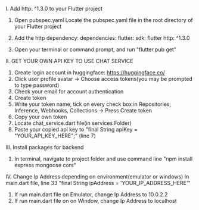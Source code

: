 I. Add http: ^1.3.0 to your Flutter project
  1. Open pubspec.yaml
  Locate the pubspec.yaml file in the root directory of your Flutter project
  
  2. Add the http dependency:
  dependencies:
    flutter:
      sdk: flutter
    http: ^1.3.0
  
  3. Open your terminal or command prompt, and run "flutter pub get"

II. GET YOUR OWN API KEY TO USE CHAT SERVICE
1. Create login account in huggingface: https://huggingface.co/
2. Click user profile avatar -> Choose access tokens(you may be prompted to type password)
3. Check your email for account authentication
4. Create token
5. Write your token name, tick on every check box in Repositories, Inference, Webhooks, Collections -> Press Create token
6. Copy your own token
7. Locate chat_service.dart file(in services Folder)
8. Paste your copied api key to "final String apiKey = "YOUR_API_KEY_HERE";" (line 7)

III. Install packages for backend
  1. In terminal, navigate to project folder and use command line "npm install express mongoose cors"

IV. Change Ip Address depending on environment(emulator or windows)
In main.dart file, line 33 "final String ipAddress = 'YOUR_IP_ADDRESS_HERE'"
  1. If run main.dart file on Emulator, change Ip Address to 10.0.2.2
  2. If run main.dart file on on Window, change Ip Address to localhost

